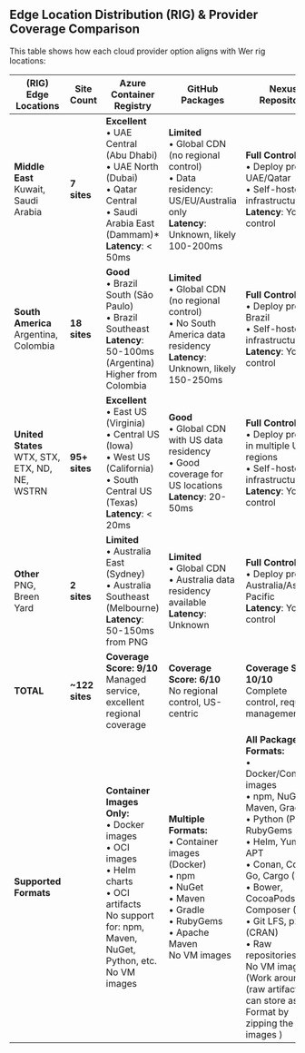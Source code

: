## Edge Location Distribution (RIG) & Provider Coverage Comparison

This table shows how each cloud provider option aligns with Wer rig locations:

| (RIG) Edge Locations | Site Count | **Azure Container Registry** | **GitHub Packages** | **Nexus Repository** |
|---------------------|------------|------------------------------|---------------------|----------------------|
| **Middle East**<br>Kuwait, Saudi Arabia | **7 sites** |  **Excellent**<br>• UAE Central (Abu Dhabi)<br>• UAE North (Dubai)<br>• Qatar Central<br>• Saudi Arabia East (Dammam)*<br>**Latency**: < 50ms |  **Limited**<br>• Global CDN (no regional control)<br>• Data residency: US/EU/Australia only<br>**Latency**: Unknown, likely 100-200ms |  **Full Control**<br>• Deploy proxy in UAE/Qatar<br>• Self-hosted infrastructure<br>**Latency**: You control |
| **South America**<br>Argentina, Colombia | **18 sites** |  **Good**<br>• Brazil South (São Paulo)<br>• Brazil Southeast<br>**Latency**: 50-100ms (Argentina)<br>Higher from Colombia |  **Limited**<br>• Global CDN (no regional control)<br>• No South America data residency<br>**Latency**: Unknown, likely 150-250ms |  **Full Control**<br>• Deploy proxy in Brazil<br>• Self-hosted infrastructure<br>**Latency**: You control |
| **United States**<br>WTX, STX, ETX, ND, NE, WSTRN | **95+ sites** |  **Excellent**<br>• East US (Virginia)<br>• Central US (Iowa)<br>• West US (California)<br>• South Central US (Texas)<br>**Latency**: < 20ms |  **Good**<br>• Global CDN with US data residency<br>• Good coverage for US locations<br>**Latency**: 20-50ms |  **Full Control**<br>• Deploy proxies in multiple US regions<br>• Self-hosted infrastructure<br>**Latency**: You control |
| **Other**<br>PNG, Breen Yard | **2 sites** |  **Limited**<br>• Australia East (Sydney)<br>• Australia Southeast (Melbourne)<br>**Latency**: 50-150ms from PNG |  **Limited**<br>• Global CDN<br>• Australia data residency available<br>**Latency**: Unknown |  **Full Control**<br>• Deploy proxy in Australia/Asia-Pacific<br>**Latency**: You control |
| **TOTAL** | **~122 sites** | **Coverage Score: 9/10**<br>Managed service, excellent regional coverage | **Coverage Score: 6/10**<br>No regional control, US-centric | **Coverage Score: 10/10**<br>Complete control, requires management |
| **Supported Formats** | | **Container Images Only:**<br>• Docker images<br>• OCI images<br>• Helm charts<br>• OCI artifacts<br> No support for: npm, Maven, NuGet, Python, etc.<br> No VM images | **Multiple Formats:**<br>• Container images (Docker)<br>• npm<br>• NuGet<br>• Maven<br>• Gradle<br>• RubyGems<br>• Apache Maven<br> No VM images | **All Package Formats:**<br>• Docker/Container images<br>• npm, NuGet, Maven, Gradle<br>• Python (PyPI), RubyGems<br>• Helm, Yum, APT<br>• Conan, Conda, Go, Cargo (Rust)<br>• Bower, CocoaPods, Composer (PHP)<br>• Git LFS, p2, R (CRAN)<br>• Raw repositories<br> No VM images (Work around (raw artifacts) we can store as Raw Format by zipping the images )|
